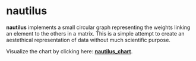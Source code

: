 nautilus
============

**nautilus** implements a small circular graph representing the weights linking an element to the others in a
matrix. This is a simple attempt to create an aestethical representation of data without much scientific purpose.

Visualize the chart by clicking here: **[nautilus_chart](https://github.ldn.swissbank.com/pages/gumowskm/nautilus_chart)**.